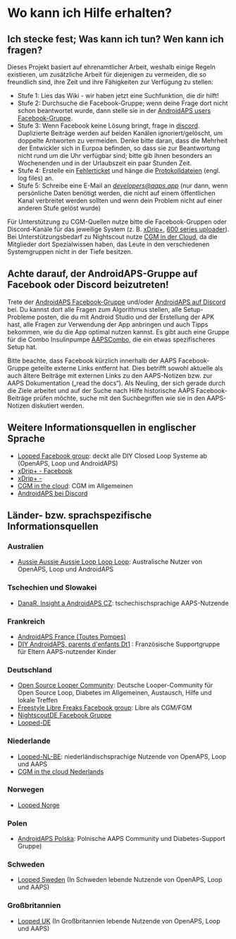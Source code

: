 # Wo kann ich Hilfe erhalten?

## Ich stecke fest; Was kann ich tun? Wen kann ich fragen?

Dieses Projekt basiert auf ehrenamtlicher Arbeit, weshalb einige Regeln existieren, um zusätzliche Arbeit für diejenigen zu vermeiden, die so freundlich sind, ihre Zeit und ihre Fähigkeiten zur Verfügung zu stellen:

* Stufe 1: Lies das Wiki - wir haben jetzt eine Suchfunktion, die dir hilft!
* Stufe 2: Durchsuche die Facebook-Gruppe; wenn deine Frage dort nicht schon beantwortet wurde, dann stelle sie in der [AndroidAPS users Facebook-Gruppe](https://www.facebook.com/groups/1900195340201874/).
* Stufe 3: Wenn Facebook keine Lösung bringt, frage in [discord](https://discord.gg/4fQUWHZ4Mw). Duplizierte Beiträge werden auf beiden Kanälen ignoriert/gelöscht, um doppelte Antworten zu vermeiden. Denke bitte daran, dass die Mehrheit der Entwickler sich in Eurpoa befinden, so dass sie zur Beantwortung nicht rund um die Uhr verfügbar sind; bitte gib ihnen besonders an Wochenenden und in der Urlaubszeit ein paar Stunden Zeit.
* Stufe 4: Erstelle ein [Fehlerticket](https://github.com/nightscout/AndroidAPS/issues) und hänge die [Protokolldateien](../GettingHelp/AccessingLogFiles.md) (engl. log files) an.
* Stufe 5: Schreibe eine E-Mail an *developers@aaps.app* (nur dann, wenn persönliche Daten benötigt werden, die nicht auf einem öffentlichen Kanal verbreitet werden sollten und wenn dein Problem nicht auf einer anderen Stufe gelöst wurde)

Für Unterstützung zu CGM-Quellen nutze bitte die Facebook-Gruppen oder Discord-Kanäle für das jeweilige System (z. B. [xDrip+](https://www.facebook.com/groups/xDripG5/), [600 series uploader](https://www.facebook.com/groups/NightscoutForMedtronic/)). Bei Unterstützungsbedarf zu Nightscout nutze [CGM in der Cloud](https://www.facebook.com/groups/cgminthecloud/), da die Mitglieder dort Spezialwissen haben, das Leute in den verschiedenen Systemgruppen nicht in der Tiefe besitzen.

## Achte darauf, der AndroidAPS-Gruppe auf Facebook oder Discord beizutreten!

Trete der [AndroidAPS Facebook-Gruppe](https://www.facebook.com/groups/1900195340201874/) und/oder [AndroidAPS auf Discord](https://discord.gg/4fQUWHZ4Mw) bei. Du kannst dort alle Fragen zum Algorithmus stellen, alle Setup-Probleme posten, die du mit Android Studio und der Erstellung der APK hast, alle Fragen zur Verwendung der App anbringen und auch Tipps bekommen, wie du die App optimal nutzen kannst. Es gibt auch eine Gruppe für die Combo Insulinpumpe [AAPSCombo](https://www.facebook.com/groups/127507891261169/), die ein etwas spezifischeres Setup hat.

Bitte beachte, dass Facebook kürzlich innerhalb der AAPS Facebook-Gruppe geteilte externe Links entfernt hat. Dies betrifft sowohl aktuelle als auch ältere Beiträge mit externen Links zu den AAPS-Notizen bzw. zur AAPS Dokumentation („read the docs“). Als Neuling, der sich gerade durch die Ziele arbeitet und auf der Suche nach Hilfe historische AAPS Facebook-Beiträge prüfen möchte, suche mit den Suchbegriffen wie sie in den AAPS-Notizen diskutiert werden.

## Weitere Informationsquellen in englischer Sprache

* [Looped Facebook group](https://www.facebook.com/groups/TheLoopedGroup): deckt alle DIY Closed Loop Systeme ab (OpenAPS, Loop und AndroidAPS)
* [xDrip+ - Facebook](https://www.facebook.com/groups/xDripG5/)
* [xDrip+ - ](https://xdrip.readthedocs.io/en/latest/)
* [CGM in the cloud](https://www.facebook.com/groups/cgminthecloud/): CGM im Allgemeinen
* [AndroidAPS bei Discord](https://discord.gg/4fQUWHZ4Mw)

## Länder- bzw. sprachspezifische Informationsquellen

### Australien

* [Aussie Aussie Aussie Loop Loop Loop](https://www.facebook.com/groups/AussieLooping/): Australische Nutzer von OpenAPS, Loop und AndroidAPS

### Tschechien und Slowakei

* [DanaR, Insight a AndroidAPS CZ](https://www.facebook.com/groups/AndroidAPSCZ/): tschechischsprachige AAPS-Nutzende

### Frankreich

* [AndroidAPS France (Toutes Pompes)](https://www.facebook.com/groups/268922660715266)
* [DIY AndroidAPS, parents d'enfants Dt1](https://www.facebook.com/groups/262497886779069) : Französische Supportgruppe für Eltern AAPS-nutzender Kinder

### Deutschland

* [Open Source Looper Community](https://de.loopercommunity.org/): Deutsche Looper-Community für Open Source Loop, Diabetes im Allgemeinen, Austausch, Hilfe und lokale Treffen
* [Freestyle Libre Freaks Facebook group](https://www.facebook.com/groups/FreestyleLibreFreaks/): Libre als CGM/FGM
* [NightscoutDE Facebook Gruppe](https://www.facebook.com/groups/nightscoutDE/)
* [Looped-DE](https://www.facebook.com/groups/loopedDE/)

### Niederlande

* [Looped-NL-BE](https://www.facebook.com/groups/117102135652893): niederländischsprachige Nutzende von OpenAPS, Loop und AAPS
* [CGM in the cloud Nederlands](https://www.facebook.com/groups/1764754560436596)

### Norwegen

* [Looped Norge](https://www.facebook.com/groups/loopednorge/)

### Polen

* [AndroidAPS Polska](https://www.facebook.com/groups/aapspl): Polnische AAPS Community und Diabetes-Support Gruppe)

### Schweden

* [Looped Sweden](https://www.facebook.com/groups/661514380864081/) (In Schweden lebende Nutzende von OpenAPS, Loop und AAPS)

### Großbritannien

* [Looped UK](https://www.facebook.com/groups/LoopedUK/) (In Großbritannien lebende Nutzende von OpenAPS, Loop und AAPS)